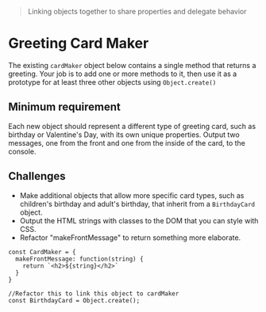 >Linking objects together to share properties and delegate behavior

# Greeting Card Maker
The existing `cardMaker` object below contains a single method that returns a greeting. Your job is to 
add one or more methods to it, then use it as a prototype for at least three other objects using `Object.create()`

## Minimum requirement
Each new object should represent a different type of greeting card, such as birthday or Valentine's Day, with its own unique properties. Output two messages, one from the front and one from the inside of the card, to the console. 

## Challenges 
+ Make additional objects that allow more specific card types, such as children's birthday and adult's birthday,
that inherit from a `BirthdayCard` object.
+ Output the HTML strings with classes to the DOM that you can style with CSS. 
+ Refactor "makeFrontMessage" to return something more elaborate. 

```
const CardMaker = {
  makeFrontMessage: function(string) {
    return `<h2>${string}</h2>`
  }
}

//Refactor this to link this object to cardMaker
const BirthdayCard = Object.create();
```
